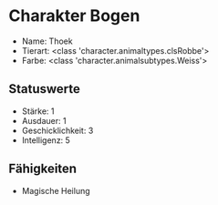 # Charakter Bogen

  - Name: Thoek
  - Tierart: <class 'character.animaltypes.clsRobbe'>
  - Farbe: <class 'character.animalsubtypes.Weiss'>

## Statuswerte

  - Stärke: 1
  - Ausdauer: 1
  - Geschicklichkeit: 3
  - Intelligenz: 5

## Fähigkeiten

  - Magische Heilung